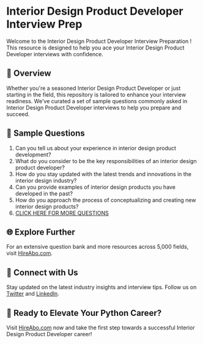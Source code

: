 # Interior Design Product Developer Interview Prep

Welcome to the Interior Design Product Developer Interview Preparation ! This resource is designed to help you ace your Interior Design Product Developer interviews with confidence.

## 🚀 Overview

Whether you're a seasoned Interior Design Product Developer or just starting in the field, this repository is tailored to enhance your interview readiness. We've curated a set of sample questions commonly asked in Interior Design Product Developer interviews to help you prepare and succeed.

## 📝 Sample Questions

1. Can you tell us about your experience in interior design product development?
2. What do you consider to be the key responsibilities of an interior design product developer?
3. How do you stay updated with the latest trends and innovations in the interior design industry?
4. Can you provide examples of interior design products you have developed in the past?
5. How do you approach the process of conceptualizing and creating new interior design products?
6. [CLICK HERE FOR MORE QUESTIONS](https://hireabo.com/job/6_2_32/Interior%20Design%20Product%20Developer)

## 🌐 Explore Further

For an extensive question bank and more resources across 5,000 fields, visit [HireAbo.com](https://www.hireabo.com).

## 📱 Connect with Us

Stay updated on the latest industry insights and interview tips. Follow us on [Twitter](https://twitter.com/hireabo) and [LinkedIn](https://www.linkedin.com/in/hire-abo-3609972a8/).

## 🚀 Ready to Elevate Your Python Career?

Visit [HireAbo.com](https://www.hireabo.com) now and take the first step towards a successful Interior Design Product Developer career!